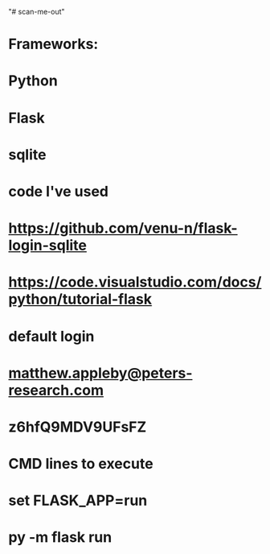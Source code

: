 "# scan-me-out" 
# Frameworks:
#   Python
#   Flask
#   sqlite

# code I've used
#   https://github.com/venu-n/flask-login-sqlite
#   https://code.visualstudio.com/docs/python/tutorial-flask

# default login
#   matthew.appleby@peters-research.com
#   z6hfQ9MDV9UFsFZ

# CMD lines to execute
#   set FLASK_APP=run
#   py -m flask run

